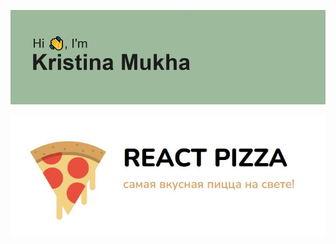 <p align="center">
  <a href="https://kristina-mukha.github.io/portfolio/" title="Watch Full Portfolio">
    <img src="header.png" alt="Hi, I'm Kristina Mukha"/>
  </a>
</p>

<p align="center">
  <a href="https://kristina-mukha.github.io/react-pizza-v2/" title="Watch React Pizza Demo">
    <img src="react-pizza.jpg" alt="React Pizza Demo"/>
  </a>
</p>
